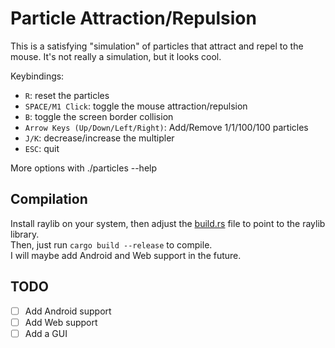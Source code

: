 # Particle Attraction/Repulsion

This is a satisfying "simulation" of particles that attract and repel to the mouse. It's not really a simulation, but it looks cool.  

Keybindings:

- `R`: reset the particles
- `SPACE/M1 Click`: toggle the mouse attraction/repulsion
- `B`: toggle the screen border collision
- `Arrow Keys (Up/Down/Left/Right)`: Add/Remove 1/1/100/100 particles
- `J/K`: decrease/increase the multipler
- `ESC`: quit  

More options with ./particles --help

## Compilation

Install raylib on your system, then adjust the [build.rs](/build.rs) file to point to the raylib library.  
Then, just run `cargo build --release` to compile.  
I will maybe add Android and Web support in the future.  

## TODO

- [ ] Add Android support
- [ ] Add Web support
- [ ] Add a GUI  
